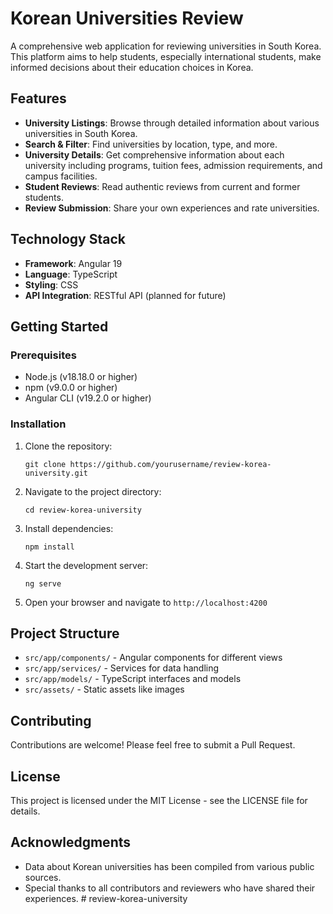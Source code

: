 # Korean Universities Review

A comprehensive web application for reviewing universities in South Korea. This platform aims to help students, especially international students, make informed decisions about their education choices in Korea.

## Features

- **University Listings**: Browse through detailed information about various universities in South Korea.
- **Search & Filter**: Find universities by location, type, and more.
- **University Details**: Get comprehensive information about each university including programs, tuition fees, admission requirements, and campus facilities.
- **Student Reviews**: Read authentic reviews from current and former students.
- **Review Submission**: Share your own experiences and rate universities.

## Technology Stack

- **Framework**: Angular 19
- **Language**: TypeScript
- **Styling**: CSS
- **API Integration**: RESTful API (planned for future)

## Getting Started

### Prerequisites

- Node.js (v18.18.0 or higher)
- npm (v9.0.0 or higher)
- Angular CLI (v19.2.0 or higher)

### Installation

1. Clone the repository:
   ```
   git clone https://github.com/yourusername/review-korea-university.git
   ```

2. Navigate to the project directory:
   ```
   cd review-korea-university
   ```

3. Install dependencies:
   ```
   npm install
   ```

4. Start the development server:
   ```
   ng serve
   ```

5. Open your browser and navigate to `http://localhost:4200`

## Project Structure

- `src/app/components/` - Angular components for different views
- `src/app/services/` - Services for data handling
- `src/app/models/` - TypeScript interfaces and models
- `src/assets/` - Static assets like images

## Contributing

Contributions are welcome! Please feel free to submit a Pull Request.

## License

This project is licensed under the MIT License - see the LICENSE file for details.

## Acknowledgments

- Data about Korean universities has been compiled from various public sources.
- Special thanks to all contributors and reviewers who have shared their experiences.
#   r e v i e w - k o r e a - u n i v e r s i t y  
 